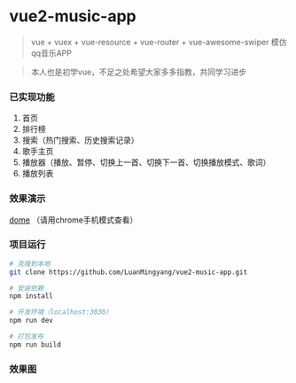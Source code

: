 # vue2-music-app

> vue + vuex + vue-resource + vue-router + vue-awesome-swiper 模仿qq音乐APP

> 本人也是初学vue，不足之处希望大家多多指教，共同学习进步

### 已实现功能
1. 首页
2. 排行榜
3. 搜索（热门搜索、历史搜索记录）
4. 歌手主页
5. 播放器（播放、暂停、切换上一首、切换下一首、切换播放模式、歌词）
6. 播放列表

### 效果演示

[dome](https://luanmingyang.github.io/vue2-music-app/dist/index.html) （请用chrome手机模式查看）

### 项目运行

``` bash
# 克隆到本地
git clone https://github.com/LuanMingyang/vue2-music-app.git

# 安装依赖
npm install

# 开发环境（localhost:3030）
npm run dev

# 打包发布
npm run build
```

### 效果图
